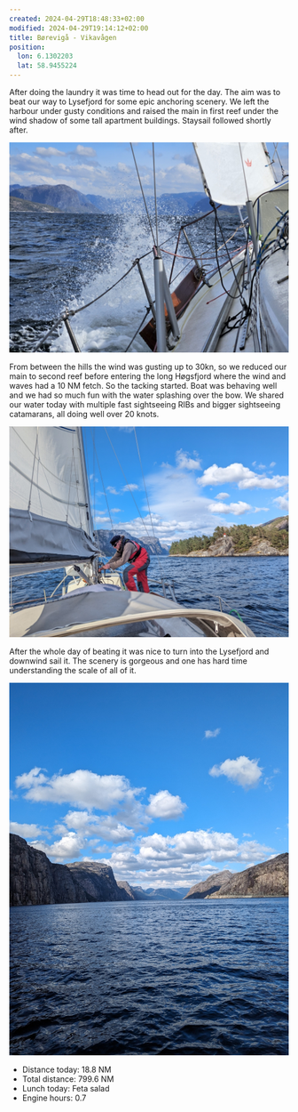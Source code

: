 ```yaml
---
created: 2024-04-29T18:48:33+02:00
modified: 2024-04-29T19:14:12+02:00
title: Børevigå - Vikavågen
position:
  lon: 6.1302203
  lat: 58.9455224
---
```


After doing the laundry it was time to head out for the day. The aim was to beat our way to Lysefjord for some epic anchoring scenery. We left the harbour under gusty conditions and raised the main in first reef under the wind shadow of some tall apartment buildings. Staysail followed shortly after. 

![Image](../2024/e6bde8ec2bbb73a4fa70326fecb5b3bf.jpg) 

From between the hills the wind was gusting up to 30kn, so we reduced our main to second reef before entering the long Høgsfjord where the wind and waves had a 10 NM fetch. So the tacking started. Boat was behaving well and we had so much fun with the water splashing over the bow. We shared our water today with multiple fast sightseeing RIBs and bigger sightseeing catamarans, all doing well over 20 knots. 

![Image](../2024/7ff46078a6917fde06e66621c5c68cde.jpg) 

After the whole day of beating it was nice to turn into the Lysefjord and downwind sail it. The scenery is gorgeous and one has hard time understanding the scale of all of it.

![Image](../2024/4dbe0534a099582a47c58523a1150d3a.jpg) 

* Distance today: 18.8 NM
* Total distance: 799.6 NM
* Lunch today: Feta salad
* Engine hours: 0.7
